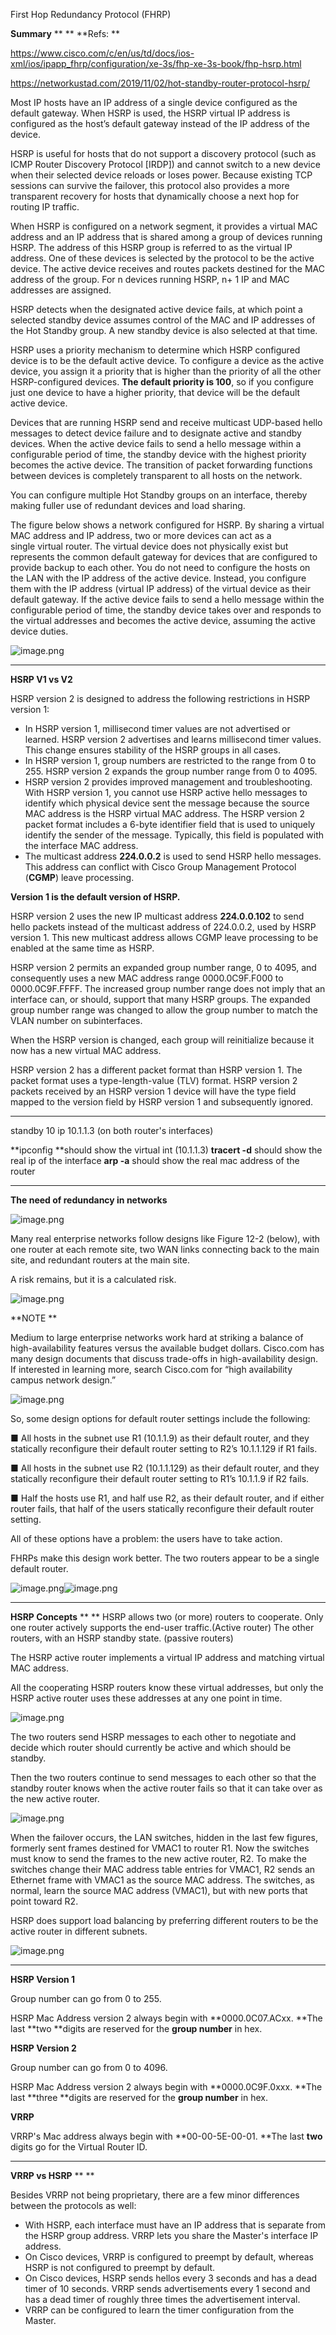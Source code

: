 First Hop Redundancy Protocol (FHRP)

**Summary**
**
**
**Refs: **

https://www.cisco.com/c/en/us/td/docs/ios-xml/ios/ipapp_fhrp/configuration/xe-3s/fhp-xe-3s-book/fhp-hsrp.html

https://networkustad.com/2019/11/02/hot-standby-router-protocol-hsrp/

Most IP hosts have an IP address of a single device configured as the default gateway. When HSRP is used, the HSRP virtual IP address is configured as the host’s default gateway instead of the IP address of the device.

HSRP is useful for hosts that do not support a discovery protocol (such as ICMP Router Discovery Protocol [IRDP]) and cannot switch to a new device when their selected device reloads or loses power. Because existing TCP sessions can survive the failover, this protocol also provides a more transparent recovery for hosts that dynamically choose a next hop for routing IP traffic.

When HSRP is configured on a network segment, it provides a virtual MAC address and an IP address that is shared among a group of devices running HSRP. The address of this HSRP group is referred to as the virtual IP address. One of these devices is selected by the protocol to be the active device. The active device receives and routes packets destined for the MAC address of the group. For n devices running HSRP, n+ 1 IP and MAC addresses are assigned.

HSRP detects when the designated active device fails, at which point a selected standby device assumes control of the MAC and IP addresses of the Hot Standby group. A new standby device is also selected at that time.

HSRP uses a priority mechanism to determine which HSRP configured device is to be the default active device. To configure a device as the active device, you assign it a priority that is higher than the priority of all the other HSRP-configured devices. **The default priority is 100**, so if you configure just one device to have a higher priority, that device will be the default active device.

Devices that are running HSRP send and receive multicast UDP-based hello messages to detect device failure and to designate active and standby devices. When the active device fails to send a hello message within a configurable period of time, the standby device with the highest priority becomes the active device. The transition of packet forwarding functions between devices is completely transparent to all hosts on the network.

You can configure multiple Hot Standby groups on an interface, thereby making fuller use of redundant devices and load sharing.

The figure below shows a network configured for HSRP. By sharing a virtual MAC address and IP address, two or more devices can act as a single virtual router. The virtual device does not physically exist but represents the common default gateway for devices that are configured to provide backup to each other. You do not need to configure the hosts on the LAN with the IP address of the active device. Instead, you configure them with the IP address (virtual IP address) of the virtual device as their default gateway. If the active device fails to send a hello message within the configurable period of time, the standby device takes over and responds to the virtual addresses and becomes the active device, assuming the active device duties.

![image.png](../_resources/edebcfc6bfe620d4d54b123f94da56a9.png)

* * *

**HSRP V1 vs V2**

HSRP version 2 is designed to address the following restrictions in HSRP version 1:

- In HSRP version 1, millisecond timer values are not advertised or learned. HSRP version 2 advertises and learns millisecond timer values. This change ensures stability of the HSRP groups in all cases.
- In HSRP version 1, group numbers are restricted to the range from 0 to 255. HSRP version 2 expands the group number range from 0 to 4095.
- HSRP version 2 provides improved management and troubleshooting. With HSRP version 1, you cannot use HSRP active hello messages to identify which physical device sent the message because the source MAC address is the HSRP virtual MAC address. The HSRP version 2 packet format includes a 6-byte identifier field that is used to uniquely identify the sender of the message. Typically, this field is populated with the interface MAC address.
- The multicast address **224.0.0.2** is used to send HSRP hello messages. This address can conflict with Cisco Group Management Protocol (**CGMP**) leave processing.

**Version 1 is the default version of HSRP.**

HSRP version 2 uses the new IP multicast address **224.0.0.102** to send hello packets instead of the multicast address of 224.0.0.2, used by HSRP version 1. This new multicast address allows CGMP leave processing to be enabled at the same time as HSRP.

HSRP version 2 permits an expanded group number range, 0 to 4095, and consequently uses a new MAC address range 0000.0C9F.F000 to 0000.0C9F.FFFF. The increased group number range does not imply that an interface can, or should, support that many HSRP groups. The expanded group number range was changed to allow the group number to match the VLAN number on subinterfaces.

When the HSRP version is changed, each group will reinitialize because it now has a new virtual MAC address.

HSRP version 2 has a different packet format than HSRP version 1. The packet format uses a type-length-value (TLV) format. HSRP version 2 packets received by an HSRP version 1 device will have the type field mapped to the version field by HSRP version 1 and subsequently ignored.

* * *

standby 10 ip 10.1.1.3 (on both router's interfaces)

**ipconfig **should show the virtual int (10.1.1.3)
**tracert -d** should show the real ip of the interface
**arp -a** should show the real mac address of the router

* * *

**The need of redundancy in networks**

![image.png](../_resources/d98617172aa2348729d53ef9fde0ef30.png)

Many real enterprise networks follow designs like Figure 12-2 (below), with one router at each remote site, two WAN links connecting back to the main site, and redundant routers at the main site.

A risk remains, but it is a calculated risk.

![image.png](../_resources/85721d26c2e1ae6d6331574afbab5f7d.png)

**NOTE **

Medium to large enterprise networks work hard at striking a balance of high-availability features versus the available budget dollars. Cisco.com has many design documents that discuss trade-offs in high-availability design. If interested in learning more, search Cisco.com for “high availability campus network design.”

![image.png](../_resources/85322a0566992cd3d0ece7348e445ac3.png)

So, some design options for default router settings include the following:

■ All hosts in the subnet use R1 (10.1.1.9) as their default router, and they statically reconfigure their default router setting to R2’s 10.1.1.129 if R1 fails.

■ All hosts in the subnet use R2 (10.1.1.129) as their default router, and they statically reconfigure their default router setting to R1’s 10.1.1.9 if R2 fails.

■ Half the hosts use R1, and half use R2, as their default router, and if either router fails, that half of the users statically reconfigure their default router setting.

All of these options have a problem: the users have to take action.

FHRPs make this design work better. The two routers appear to be a single default router.

![image.png](../_resources/47eccef120e59302641d47d552f39403.png)![image.png](../_resources/115bd79c06f69b028d9fe38c46196eb7.png)

* * *

**HSRP Concepts**
**
**
HSRP allows two (or more) routers to cooperate.
Only one router actively supports the end-user traffic.(Active router)
The other routers, with an HSRP standby state. (passive routers)

The HSRP active router implements a virtual IP address and matching virtual MAC address.

All the cooperating HSRP routers know these virtual addresses, but only the HSRP active router uses these addresses at any one point in time.

![image.png](../_resources/2cc10d4174e6b78ebc3726586304f978.png)

The two routers send HSRP messages to each other to negotiate and decide which router should currently be active and which should be standby.

Then the two routers continue to send messages to each other so that the standby router knows when the active router fails so that it can take over as the new active router.

![image.png](../_resources/31970cb1952c5e7dfbad731c7eba4c79.png)

When the failover occurs, the LAN switches, hidden in the last few figures, formerly sent frames destined for VMAC1 to router R1. Now the switches must know to send the frames to the new active router, R2. To make the switches change their MAC address table entries for VMAC1, R2 sends an Ethernet frame with VMAC1 as the source MAC address. The switches, as normal, learn the source MAC address (VMAC1), but with new ports that point toward R2.

HSRP does support load balancing by preferring different routers to be the active router in different subnets.

![image.png](../_resources/ac8c47fc14022301d652266175fa12e6.png)

* * *

**HSRP Version 1**

Group number can go from 0 to 255.

HSRP Mac Address version 2 always begin with **0000.0C07.ACxx. **The last **two **digits are reserved for the **group number** in hex.

**HSRP Version 2**

Group number can go from 0 to 4096.

HSRP Mac Address version 2 always begin with **0000.0C9F.0xxx. **The last **three **digits are reserved for the **group number** in hex.

**VRRP**

VRRP's Mac address always begin with **00-00-5E-00-01. **The last **two** digits go for the Virtual Router ID.

* * *

**VRRP vs HSRP**
**
**

Besides VRRP not being proprietary, there are a few minor differences between the protocols as well:

- With HSRP, each interface must have an IP address that is separate from the HSRP group address. VRRP lets you share the Master's interface IP address.
- On Cisco devices, VRRP is configured to preempt by default, whereas HSRP is not configured to preempt by default.
- On Cisco devices, HSRP sends hellos every 3 seconds and has a dead timer of 10 seconds. VRRP sends advertisements every 1 second and has a dead timer of roughly three times the advertisement interval.
- VRRP can be configured to learn the timer configuration from the Master.